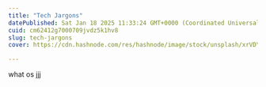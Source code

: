 ```yaml
---
title: "Tech Jargons"
datePublished: Sat Jan 18 2025 11:33:24 GMT+0000 (Coordinated Universal Time)
cuid: cm62412g7000709jvdz5k1hv8
slug: tech-jargons
cover: https://cdn.hashnode.com/res/hashnode/image/stock/unsplash/xrVDYZRGdw4/upload/bb8ba167abbdf641ffbfac05bbde4347.jpeg

---
```


what os jjj